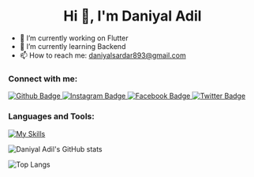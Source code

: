  <h1 align="center">Hi 👋, I'm Daniyal Adil</h1>

- 🔭 I’m currently working on Flutter
- 🌱 I’m currently learning Backend
- 📫 How to reach me: daniyalsardar893@gmail.com
  
### Connect with me:
<div id="badges">
  <a href="https://github.com/daniyaladil">
    <img src="https://img.shields.io/badge/Github-white?style=for-the-badge&logo=Github&logoColor=black" alt="Github Badge"/>
  </a>
   <a href="https://www.instagram.com/daniyal_sardar_893">
    <img src="https://img.shields.io/badge/Instagram-purple?style=for-the-badge&logo=instagram&logoColor=white" alt="Instagram Badge"/>
  </a>
   <a href="https://fb.com/daniyalsardar">
    <img src="https://img.shields.io/badge/Facebook-blue?style=for-the-badge&logo=facebook&logoColor=white" alt="Facebook Badge"/>
  </a>
   <a href="https://twitter.com/DaniyalSardar7">
    <img src="https://img.shields.io/badge/Twitter-blue?style=for-the-badge&logo=twitter&logoColor=white" alt="Twitter Badge"/>
  </a>
</div>

### Languages and Tools:
[![My Skills](https://skillicons.dev/icons?i=flutter,dart,python,firebase,github,git,postman,xd&perline=5)](https://skillicons.dev)

![Daniyal Adil's GitHub stats](https://github-readme-stats.vercel.app/api?username=daniyaladil&show_icons=true&theme=dark)

![Top Langs](https://github-readme-stats.vercel.app/api/top-langs/?username=daniyaladil&theme=dark)


